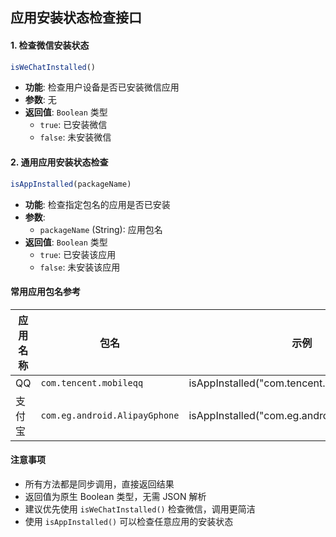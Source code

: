 

## 应用安装状态检查接口
#### 1. 检查微信安装状态
```javascript
isWeChatInstalled()
```

+ **功能**: 检查用户设备是否已安装微信应用
+ **参数**: 无
+ **返回值**: `Boolean` 类型
    - `true`: 已安装微信
    - `false`: 未安装微信

#### 2. 通用应用安装状态检查
```javascript
isAppInstalled(packageName)
```

+ **功能**: 检查指定包名的应用是否已安装
+ **参数**: 
    - `packageName` (String): 应用包名
+ **返回值**: `Boolean` 类型
    - `true`: 已安装该应用
    - `false`: 未安装该应用

#### 常用应用包名参考
| 应用名称 | 包名 | 示例 |
| --- | --- | --- |
| QQ | `com.tencent.mobileqq` | isAppInstalled("com.tencent.mobileqq") |
| 支付宝 | `com.eg.android.AlipayGphone` | isAppInstalled("com.eg.android.AlipayGphone") |


#### 注意事项
+ 所有方法都是同步调用，直接返回结果
+ 返回值为原生 Boolean 类型，无需 JSON 解析
+ 建议优先使用 `isWeChatInstalled()` 检查微信，调用更简洁
+ 使用 `isAppInstalled()` 可以检查任意应用的安装状态

